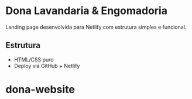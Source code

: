 # Dona Lavandaria & Engomadoria

Landing page desenvolvida para Netlify com estrutura simples e funcional.

## Estrutura
- HTML/CSS puro
- Deploy via GitHub + Netlify
# dona-website
